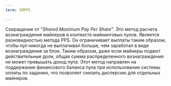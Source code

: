 ```yaml
---
term: SMPPS

---
```

Сокращение от "*Shared Maximum Pay Per Share*". Это метод расчета вознаграждения майнеров в контексте майнинговых пулов. Является разновидностью метода PPS. Он ограничивает выплаты таким образом, чтобы пул никогда не выплачивал больше, чем заработал в виде вознаграждения за блок. Таким образом, даже если майнеры подают действительные доли, общая сумма распределенного вознаграждения не может превышать доход пула. Этот метод направлен на поддержание финансового баланса пула при использовании системы оплаты по заданию, что позволяет снизить дисперсию для отдельных майнеров.
